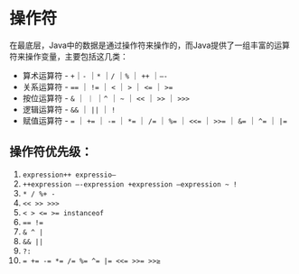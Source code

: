 # 操作符

在最底层，Java中的数据是通过操作符来操作的，而Java提供了一组丰富的运算符来操作变量，主要包括这几类：

- 算术运算符 - `+`｜`-` ｜`*` ｜`/` ｜`%` ｜ `++` ｜`—-`
- 关系运算符  - `==` ｜ `!=` ｜ `<` ｜ `>` ｜ `<=` ｜ `>=` 
- 按位运算符 - `&` ｜ `｜` ｜`^` ｜ `~` ｜ `<<` ｜ `>>` ｜ `>>>`
- 逻辑运算符 - `&&` ｜ `||` ｜ `!`
- 赋值运算符 - `=` ｜ `+=` ｜ `-=` ｜ `*=` ｜ `/=` ｜ `%=` ｜  `<<=` ｜ `>>=` ｜ `&=` ｜ `^=` ｜ `|=`

## 操作符优先级：

1. `expression++ expressio—`
2. `++expression –-expression +expression –expression ~ !`
3. `* / %+ -`
4. `<< >> >>>`
5. `< > <= >= instanceof`
6. `== !=`
7. `& ^ |`
8. `&& ||`
9. `?:`
10. `= += -= *= /= %= ^= |= <<= >>= >>≥`